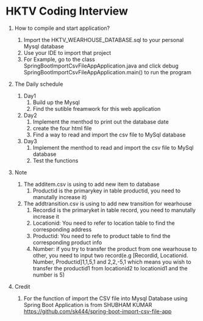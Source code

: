 # HKTV Coding Interview 
1. How to compile and start application?
    1. Import the HKTV_WEARHOUSE_DATABASE.sql to your personal Mysql database
    1. Use your IDE to import that project
    1. For Example, go to the class SpringBootImportCsvFileAppApplication.java and click debug SpringBootImportCsvFileAppApplication.main() to run the program
    
1. The Daily schedule
    1. Day1
        1. Build up the Mysql
        1. Find the sutible freamwork for this web application
    1. Day2
        1. Implement the menthod to print out the database date
        1. create the four html file
        1. Find a way to read and import the csv file to MySql database
    1. Day3
        1. Implement the menthod to read and import the csv file to MySql database
        1. Test the functions
        
1. Note
    1. The additem.csv is using to add new item to database
        1. Productid is the primarykey in table productid, you need to manutally increase it)
    1. The addtransition.csv is using to add new transition for wearhouse
        1. Recordid is the primaryket in table record, you need to manutally increase it
        1. Locationid: You need to refer to location table to find the corresponding address
        1. Productid: You need to refe to product table to find the corresponding product info
        1. Number: if you try to transfer the product from one wearhouse to other, you need to input two record(e.g [Recordid, Locationid. Number, Productid]1,1,5,1 and 2,2,-5,1 which means you wish to transfer the productid1 from locationid2 to locationid1 and the number is 5)
     
1. Credit
    1. For the function of import the CSV file into Mysql Database using Spring Boot Application is from SHUBHAM KUMAR https://github.com/sk444/spring-boot-import-csv-file-app
